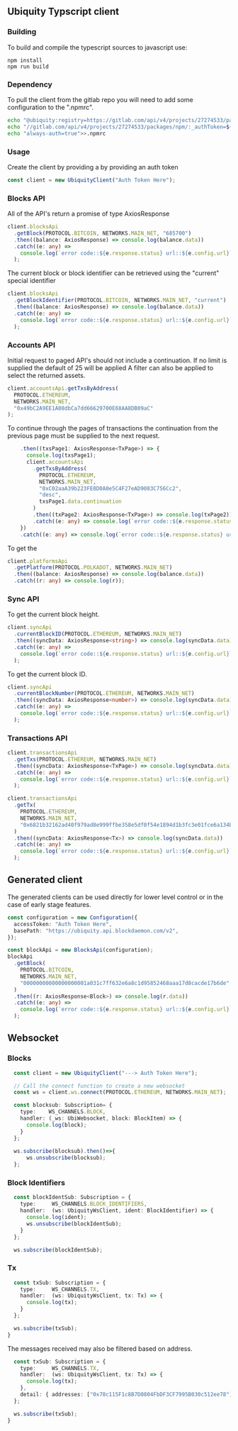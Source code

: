 ## Ubiquity Typscript client

### Building

To build and compile the typescript sources to javascript use:

```
npm install
npm run build
```

### Dependency

To pull the client from the gitlab repo you will need to add some configuration to the ".npmrc".

```bash
echo "@ubiquity:registry=https://gitlab.com/api/v4/projects/27274533/packages/npm/">>.npmrc
echo "//gitlab.com/api/v4/projects/27274533/packages/npm/:_authToken=${AUTH_TOKEN}">>.npmrc
echo "always-auth=true">>.npmrc
```

### Usage

Create the client by providing a by providing an auth token

```typescript
const client = new UbiquityClient("Auth Token Here");
```

### Blocks API

All of the API's return a promise of type AxiosResponse<T>

```typescript
client.blocksApi
  .getBlock(PROTOCOL.BITCOIN, NETWORKS.MAIN_NET, "685700")
  .then((balance: AxiosResponse) => console.log(balance.data))
  .catch((e: any) =>
    console.log(`error code::${e.response.status} url::${e.config.url}`)
  );
```

The current block or block identifier can be retrieved using the "current" special identifier

```typescript
client.blocksApi
  .getBlockIdentifier(PROTOCOL.BITCOIN, NETWORKS.MAIN_NET, "current")
  .then((balance: AxiosResponse) => console.log(balance.data))
  .catch((e: any) =>
    console.log(`error code::${e.response.status} url::${e.config.url}`)
  );
```

### Accounts API

Initial request to paged API's should not include a continuation. If no limit is supplied the default of 25 will be applied
A filter can also be applied to select the returned assets.

```typescript
client.accountsApi.getTxsByAddress(
  PROTOCOL.ETHEREUM,
  NETWORKS.MAIN_NET,
  "0x49bC2A9EE1A08dbCa7dd66629700E68AA8DB09aC"
);
```

To continue through the pages of transactions the continuation from the previous page must be supplied to the next request.

```typescript
    .then((txsPage1: AxiosResponse<TxPage>) => {
      console.log(txsPage1);
      client.accountsApi
        .getTxsByAddress(
          PROTOCOL.ETHEREUM,
          NETWORKS.MAIN_NET,
          "0xC02aaA39b223FE8D0A0e5C4F27eAD9083C756Cc2",
          "desc",
          txsPage1.data.continuation
        )
        .then((txPage2: AxiosResponse<TxPage>) => console.log(txPage2))
        .catch((e: any) => console.log(`error code::${e.response.status} url::${e.config.url}`));
    })
    .catch((e: any) => console.log(`error code::${e.response.status} url::${e.config.url}`));
```

To get the

```typescript
client.platformsApi
  .getPlatform(PROTOCOL.POLKADOT, NETWORKS.MAIN_NET)
  .then((balance: AxiosResponse) => console.log(balance.data))
  .catch((r: any) => console.log(r));
```

### Sync API

To get the current block height.

```typescript
client.syncApi
  .currentBlockID(PROTOCOL.ETHEREUM, NETWORKS.MAIN_NET)
  .then((syncData: AxiosResponse<string>) => console.log(syncData.data))
  .catch((e: any) =>
    console.log(`error code::${e.response.status} url::${e.config.url}`)
  );
```

To get the current block ID.

```typescript
client.syncApi
  .currentBlockNumber(PROTOCOL.ETHEREUM, NETWORKS.MAIN_NET)
  .then((syncData: AxiosResponse<number>) => console.log(syncData.data))
  .catch((e: any) =>
    console.log(`error code::${e.response.status} url::${e.config.url}`)
  );
```

### Transactions API

```typescript
client.transactionsApi
  .getTxs(PROTOCOL.ETHEREUM, NETWORKS.MAIN_NET)
  .then((syncData: AxiosResponse<TxPage>) => console.log(syncData.data))
  .catch((e: any) =>
    console.log(`error code::${e.response.status} url::${e.config.url}`)
  );
```

```typescript
client.transactionsApi
  .getTx(
    PROTOCOL.ETHEREUM,
    NETWORKS.MAIN_NET,
    "0x6821b32162ad40f979ad8e999ffbe358e5df0f54e1894d1b3fc3e01fce6a134b"
  )
  .then((syncData: AxiosResponse<Tx>) => console.log(syncData.data))
  .catch((e: any) =>
    console.log(`error code::${e.response.status} url::${e.config.url}`)
  );
```

## Generated client

The generated clients can be used directly for lower level control or in the case of early stage features.

```typescript
const configuration = new Configuration({
  accessToken: "Auth Token Here",
  basePath: "https://ubiquity.api.blockdaemon.com/v2",
});

const blockApi = new BlocksApi(configuration);
blockApi
  .getBlock(
    PROTOCOL.BITCOIN,
    NETWORKS.MAIN_NET,
    "00000000000000000001a031c7ff632e6a8c1d95852468aaa17d8cacde17b6de"
  )
  .then((r: AxiosResponse<Block>) => console.log(r.data))
  .catch((e: any) =>
    console.log(`error code::${e.response.status} url::${e.config.url}`)
  );
```


## Websocket 
### Blocks
```typescript
  const client = new UbiquityClient("---> Auth Token Here");

  // Call the connect function to create a new websocket
  const ws = client.ws.connect(PROTOCOL.ETHEREUM, NETWORKS.MAIN_NET);

  const blocksub: Subscription= {
    type:    WS_CHANNELS.BLOCK,
    handler: (_ws: UbiWebsocket, block: BlockItem) => {
      console.log(block);
    }
  };
  
  ws.subscribe(blocksub).then()=>{
      ws.unsubscribe(blocksub);
  };
```

### Block Identifiers
```typescript
  const blockIdentSub: Subscription = {
    type:     WS_CHANNELS.BLOCK_IDENTIFIERS,
    handler:  (ws: UbiquityWsClient, ident: BlockIdentifier) => {
      console.log(ident);
      ws.unsubscribe(blockIdentSub);
    }
  };

  ws.subscribe(blockIdentSub);  
```

### Tx
```typescript
  const txSub: Subscription = {
    type:     WS_CHANNELS.TX,
    handler:  (ws: UbiquityWsClient, tx: Tx) => {
      console.log(tx);
    }
  };

  ws.subscribe(txSub);
}
```

The messages received may also be filtered based on address.
```typescript
  const txSub: Subscription = {
    type:     WS_CHANNELS.TX,
    handler:  (ws: UbiquityWsClient, tx: Tx) => {
      console.log(tx);
    },
    detail: { addresses: ["0x78c115F1c8B7D0804FbDF3CF7995B030c512ee78"] }
  };

  ws.subscribe(txSub);
}
```

